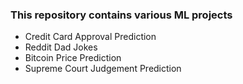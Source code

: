 ### This repository contains various ML projects
* Credit Card Approval Prediction
* Reddit Dad Jokes
* Bitcoin Price Prediction
* Supreme Court Judgement Prediction